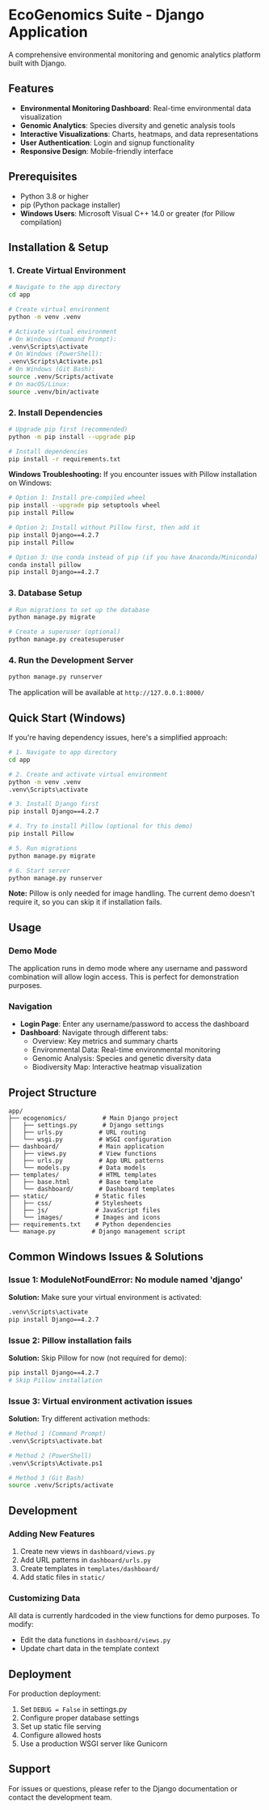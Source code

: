 # EcoGenomics Suite - Django Application

A comprehensive environmental monitoring and genomic analytics platform built with Django.

## Features

- **Environmental Monitoring Dashboard**: Real-time environmental data visualization
- **Genomic Analytics**: Species diversity and genetic analysis tools
- **Interactive Visualizations**: Charts, heatmaps, and data representations
- **User Authentication**: Login and signup functionality
- **Responsive Design**: Mobile-friendly interface

## Prerequisites

- Python 3.8 or higher
- pip (Python package installer)
- **Windows Users**: Microsoft Visual C++ 14.0 or greater (for Pillow compilation)

## Installation & Setup

### 1. Create Virtual Environment

```bash
# Navigate to the app directory
cd app

# Create virtual environment
python -m venv .venv

# Activate virtual environment
# On Windows (Command Prompt):
.venv\Scripts\activate
# On Windows (PowerShell):
.venv\Scripts\Activate.ps1
# On Windows (Git Bash):
source .venv/Scripts/activate
# On macOS/Linux:
source .venv/bin/activate
```

### 2. Install Dependencies

```bash
# Upgrade pip first (recommended)
python -m pip install --upgrade pip

# Install dependencies
pip install -r requirements.txt
```

**Windows Troubleshooting:**
If you encounter issues with Pillow installation on Windows:

```bash
# Option 1: Install pre-compiled wheel
pip install --upgrade pip setuptools wheel
pip install Pillow

# Option 2: Install without Pillow first, then add it
pip install Django==4.2.7
pip install Pillow

# Option 3: Use conda instead of pip (if you have Anaconda/Miniconda)
conda install pillow
pip install Django==4.2.7
```

### 3. Database Setup

```bash
# Run migrations to set up the database
python manage.py migrate

# Create a superuser (optional)
python manage.py createsuperuser
```

### 4. Run the Development Server

```bash
python manage.py runserver
```

The application will be available at `http://127.0.0.1:8000/`

## Quick Start (Windows)

If you're having dependency issues, here's a simplified approach:

```bash
# 1. Navigate to app directory
cd app

# 2. Create and activate virtual environment
python -m venv .venv
.venv\Scripts\activate

# 3. Install Django first
pip install Django==4.2.7

# 4. Try to install Pillow (optional for this demo)
pip install Pillow

# 5. Run migrations
python manage.py migrate

# 6. Start server
python manage.py runserver
```

**Note:** Pillow is only needed for image handling. The current demo doesn't require it, so you can skip it if installation fails.

## Usage

### Demo Mode
The application runs in demo mode where any username and password combination will allow login access. This is perfect for demonstration purposes.

### Navigation
- **Login Page**: Enter any username/password to access the dashboard
- **Dashboard**: Navigate through different tabs:
  - Overview: Key metrics and summary charts
  - Environmental Data: Real-time environmental monitoring
  - Genomic Analysis: Species and genetic diversity data
  - Biodiversity Map: Interactive heatmap visualization

## Project Structure

```
app/
├── ecogenomics/          # Main Django project
│   ├── settings.py       # Django settings
│   ├── urls.py          # URL routing
│   └── wsgi.py          # WSGI configuration
├── dashboard/           # Main application
│   ├── views.py         # View functions
│   ├── urls.py          # App URL patterns
│   └── models.py        # Data models
├── templates/           # HTML templates
│   ├── base.html        # Base template
│   └── dashboard/       # Dashboard templates
├── static/             # Static files
│   ├── css/            # Stylesheets
│   ├── js/             # JavaScript files
│   └── images/         # Images and icons
├── requirements.txt    # Python dependencies
└── manage.py          # Django management script
```

## Common Windows Issues & Solutions

### Issue 1: ModuleNotFoundError: No module named 'django'
**Solution:** Make sure your virtual environment is activated:
```bash
.venv\Scripts\activate
pip install Django==4.2.7
```

### Issue 2: Pillow installation fails
**Solution:** Skip Pillow for now (not required for demo):
```bash
pip install Django==4.2.7
# Skip Pillow installation
```

### Issue 3: Virtual environment activation issues
**Solution:** Try different activation methods:
```bash
# Method 1 (Command Prompt)
.venv\Scripts\activate.bat

# Method 2 (PowerShell)
.venv\Scripts\Activate.ps1

# Method 3 (Git Bash)
source .venv/Scripts/activate
```

## Development

### Adding New Features
1. Create new views in `dashboard/views.py`
2. Add URL patterns in `dashboard/urls.py`
3. Create templates in `templates/dashboard/`
4. Add static files in `static/`

### Customizing Data
All data is currently hardcoded in the view functions for demo purposes. To modify:
- Edit the data functions in `dashboard/views.py`
- Update chart data in the template context

## Deployment

For production deployment:
1. Set `DEBUG = False` in settings.py
2. Configure proper database settings
3. Set up static file serving
4. Configure allowed hosts
5. Use a production WSGI server like Gunicorn

## Support

For issues or questions, please refer to the Django documentation or contact the development team.